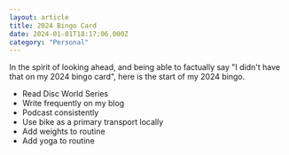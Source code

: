 ```yaml
---
layout: article
title: 2024 Bingo Card
date: 2024-01-01T18:17:06.000Z
category: "Personal"
---
```


In the spirit of looking ahead, and being able to factually say "I didn't have that on my 2024 bingo card", here is the start of my 2024 bingo.

<!--more-->

- Read Disc World Series
- Write frequently on my blog
- Podcast consistently
- Use bike as a primary transport locally
- Add weights to routine
- Add yoga to routine